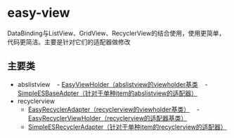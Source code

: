 # easy-view
DataBinding与ListView、GridView、RecyclerView的结合使用，使用更简单，代码更简洁。主要是针对它们的适配器做修改

## 主要类
- abslistview
    - [EasyViewHolder（abslistview的viewholder基类][EasyViewHolder]
    - [SimpleESBaseAdpter（针对于单种item的abslistview的适配器）][SimpleESBaseAdpter]
- recyclerview
    - [EasyRecyclerAdapter（recyclerview的viewholder基类）][SimpleESBaseAdpter]
    - [EasyRecyclerViewHolder（recyclerview的适配器基类）][EasyRecyclerViewHolder]
    - [SimpleESRecyclerAdapter（针对于单种item的recyclerview的适配器）][SimpleESRecyclerAdapter]
 
[EasyViewHolder]:https://github.com/albert-lii/EasyBinding/blob/master/easy-view/src/main/java/com/ly/easy/abslistview/EasyViewHolder.java
[SimpleESBaseAdpter]:https://github.com/albert-lii/EasyBinding/blob/master/easy-view/src/main/java/com/ly/easy/abslistview/SimpleESBaseAdpter.java
[EasyRecyclerAdapter]:https://github.com/albert-lii/EasyBinding/blob/master/easy-view/src/main/java/com/ly/easy/recyclerview/EasyRecyclerAdapter.java
[EasyRecyclerViewHolder]:https://github.com/albert-lii/EasyBinding/blob/master/easy-view/src/main/java/com/ly/easy/recyclerview/EasyRecyclerViewHolder.java
[SimpleESRecyclerAdapter]:https://github.com/albert-lii/EasyBinding/blob/master/easy-view/src/main/java/com/ly/easy/recyclerview/SimpleESRecyclerAdapter.java


